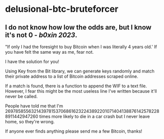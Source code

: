 # delusional-btc-bruteforcer
## I do not know how low the odds are, but I know it's not 0 - *b0xin 2023*.

"If only I had the foresight to buy Bitcoin when I was literally 4 years old.' If you have felt the same way as me, fear not. 

I have the solution for you!

Using Key from the Bit library, we can generate keys randomly and match their private address to a list of Bitcoin addresses scraped online.

If a match is found, there is a function to append the WIF to a text file. However, I fear this might be the most useless line I've written because it'll never be called.

People have told me that I'm 26978585563214397815370686162322438922010714041388761425782288911442947260 times more likely to die in a car crash but I never leave home, so they're wrong.

If anyone ever finds anything please send me a few Bitcoin, thanks!
